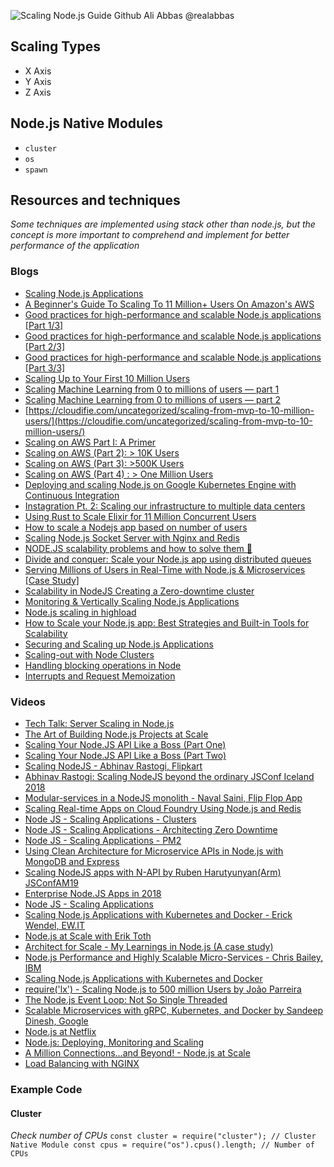 ![Scaling Node.js Guide Github Ali Abbas @realabbas](https://raw.githubusercontent.com/realabbas/scaling-nodejs/master/demo/cover_image.png)

## Scaling Types

- X Axis
- Y Axis
- Z Axis

## Node.js Native Modules

- `cluster`
- `os`
- `spawn`

<!-- ### Cluster

### Zero-Downtime

### PM2

### Spawn -->

## Resources and techniques

_Some techniques are implemented using stack other than node.js, but the concept is more important to comprehend and implement for better performance of the application_

### Blogs

- [Scaling Node.js Applications](https://jscomplete.com/learn/node-beyond-basics/scaling-node-apps)
- [A Beginner's Guide To Scaling To 11 Million+ Users On Amazon's AWS](http://highscalability.com/blog/2016/1/11/a-beginners-guide-to-scaling-to-11-million-users-on-amazons.html)
- [Good practices for high-performance and scalable Node.js applications [Part 1/3]](https://medium.com/iquii/good-practices-for-high-performance-and-scalable-node-js-applications-part-1-3-bb06b6204197)
- [Good practices for high-performance and scalable Node.js applications [Part 2/3]](https://medium.com/iquii/good-practices-for-high-performance-and-scalable-node-js-applications-part-2-3-2a68f875ce79)
- [Good practices for high-performance and scalable Node.js applications [Part 3/3]](https://medium.com/iquii/good-practices-for-high-performance-and-scalable-node-js-applications-part-3-3-c1a3381e1382)
- [Scaling Up to Your First 10 Million Users](https://medium.com/@evyborov/scaling-up-to-your-first-10-million-users-summary-aws-summit-sf-2017-819dcf532fb7)
- [Scaling Machine Learning from 0 to millions of users — part 1](https://towardsdatascience.com/scaling-machine-learning-from-0-to-millions-of-users-part-1-a2d36a5e849?gi=c9cd8046a155)
- [Scaling Machine Learning from 0 to millions of users — part 2](https://medium.com/faun/scaling-machine-learning-from-0-to-millions-of-users-part-2-80b0d1d7fc61)
- [https://cloudifie.com/uncategorized/scaling-from-mvp-to-10-million-users/](https://cloudifie.com/uncategorized/scaling-from-mvp-to-10-million-users/)
- [Scaling on AWS Part I: A Primer](https://aws.amazon.com/blogs/startups/scaling-on-aws-part-1-a-primer/)
- [Scaling on AWS (Part 2): > 10K Users](https://aws.amazon.com/blogs/startups/scaling-on-aws-part-2-10k-users/)
- [Scaling on AWS (Part 3): >500K Users](https://aws.amazon.com/blogs/startups/scaling-on-aws-part-3-500k-users/)
- [Scaling on AWS (Part 4) : > One Million Users](https://aws.amazon.com/blogs/startups/scaling-on-aws-part-4-one-million-users/)
- [Deploying and scaling Node.js on Google Kubernetes Engine with Continuous Integration](https://levelup.gitconnected.com/dockerizing-deploying-and-scaling-node-js-on-google-kubernetes-engine-with-continuous-integration-f895a98bf6e3)
- [Instagration Pt. 2: Scaling our infrastructure to multiple data centers](https://instagram-engineering.com/instagration-pt-2-scaling-our-infrastructure-to-multiple-data-centers-5745cbad7834)
- [Using Rust to Scale Elixir for 11 Million Concurrent Users](https://blog.discord.com/using-rust-to-scale-elixir-for-11-million-concurrent-users-c6f19fc029d3)
- [How to scale a Nodejs app based on number of users](https://adrianmejia.com/how-to-scale-a-nodejs-app-based-on-number-of-users/)
- [Scaling Node.js Socket Server with Nginx and Redis](https://blog.jscrambler.com/scaling-node-js-socket-server-with-nginx-and-redis/)
- [NODE.JS scalability problems and how to solve them 🚀](https://softwareontheroad.com/nodejs-scalability-issues/)
- [Divide and conquer: Scale your Node.js app using distributed queues](https://blog.logrocket.com/divide-and-conquer-scale-your-node-js-app-using-distributed-queues-8231a9486d3a/)
- [Serving Millions of Users in Real-Time with Node.js & Microservices [Case Study]](https://blog.risingstack.com/nodejs-microservices-scaling-case-study/)
- [Scalability in NodeJS Creating a Zero-downtime cluster](https://itnext.io/creating-a-zero-downtime-cluster-in-nodejs-ad879ee3160)
- [Monitoring & Vertically Scaling Node.js Applications](https://www.netguru.com/codestories/monitoring-vertically-scaling-nodejs-applications)
- [Node.js scaling in highload](https://www.slideshare.net/tshemsedinov/nodejs-scaling-in-highload-145786324)
- [How to Scale your Node.js app: Best Strategies and Built-in Tools for Scalability](https://medium.com/@OPTASY.com/how-to-scale-your-node-js-app-best-strategies-and-built-in-tools-for-scalability-a1725df082f5)
- [Securing and Scaling up Node.js Applications](https://blockchain.dcwebmakers.com/blog/best-practices-for-securing-and-scaling-nodejs-applications.html)
- [Scaling-out with Node Clusters](https://medium.com/the-andela-way/scaling-out-with-node-clusters-1dca4a39a2a)
- [Handling blocking operations in Node](https://medium.com/the-andela-way/handling-blocking-operations-in-node-dbe8baa58ae7)
- [Interrupts and Request Memoization](https://medium.com/the-andela-way/interrupts-and-request-memoization-23cfe925b0ec)

### Videos

- [Tech Talk: Server Scaling in Node.js](https://www.youtube.com/watch?v=w1IzRF6AkuI)
- [The Art of Building Node.js Projects at Scale](https://www.youtube.com/watch?v=_H6td2GaW3I)
- [Scaling Your Node.JS API Like a Boss (Part One)](https://www.youtube.com/watch?v=Ogjb60Fg10A)
- [Scaling Your Node.JS API Like a Boss (Part Two)](https://www.youtube.com/watch?v=f5phsX4VUOU)
- [Scaling NodeJS - Abhinav Rastogi, Flipkart](https://www.youtube.com/watch?v=OsHvD6EUAWM)
- [Abhinav Rastogi: Scaling NodeJS beyond the ordinary JSConf Iceland 2018](https://www.youtube.com/watch?v=K8spO4hHMhg)
- [Modular-services in a NodeJS monolith - Naval Saini, Flip Flop App](https://www.youtube.com/watch?v=XELSRLTk66o)
- [Scaling Real-time Apps on Cloud Foundry Using Node.js and Redis](https://www.youtube.com/watch?v=a19OfVfqsa8)
- [Node JS - Scaling Applications - Clusters](https://www.youtube.com/watch?v=Iz0MFOKmmDY&t=600s)
- [Node JS - Scaling Applications - Architecting Zero Downtime](https://www.youtube.com/watch?v=INM6TybFV9Q&t=495s)
- [Node JS - Scaling Applications - PM2](https://www.youtube.com/watch?v=iHzoQy1jx7M)
- [Using Clean Architecture for Microservice APIs in Node.js with MongoDB and Express](https://www.youtube.com/watch?v=CnailTcJV_U)
- [Scaling NodeJS apps with N-API by Ruben Harutyunyan(Arm) JSConfAM19](https://www.youtube.com/watch?v=o39BS_KzCg8)
- [Enterprise Node.JS Apps in 2018](https://www.youtube.com/watch?v=RNGCrz5Rx14)
- [Node JS - Scaling Applications](https://www.youtube.com/watch?v=RCyR5_9djik&list=PLrwNNiB6YOA3xc1dfQpHuaU8HsKxkEgiQ)
- [Scaling Node.js Applications with Kubernetes and Docker - Erick Wendel, EW.IT](https://www.youtube.com/watch?v=Jmf9jilQUsU)
- [Node.js at Scale with Erik Toth](https://www.youtube.com/watch?v=bvDtEcQdGs0)
- [Architect for Scale - My Learnings in Node.js (A case study)](https://www.youtube.com/watch?v=eFxSLn4VFRo)
- [Node.js Performance and Highly Scalable Micro-Services - Chris Bailey, IBM](https://www.youtube.com/watch?v=Fbhhc4jtGW4)
- [Scaling Node.js Applications with Kubernetes and Docker](https://www.youtube.com/watch?v=Pe-RaE163FE)
- [require('lx') - Scaling Node.js to 500 million Users by João Parreira](https://www.youtube.com/watch?v=8PTlEkwOjKg)
- [The Node.js Event Loop: Not So Single Threaded](https://www.youtube.com/watch?v=-IpkzpLuuPM)
- [Scalable Microservices with gRPC, Kubernetes, and Docker by Sandeep Dinesh, Google](https://www.youtube.com/watch?v=xsIwYL-N4vI)
- [Node.js at Netflix](https://www.youtube.com/watch?v=p74282nDMX8)
- [Node.js: Deploying, Monitoring and Scaling](https://www.youtube.com/watch?v=vR6xjmfc19Q)
- [A Million Connections...and Beyond! - Node.js at Scale](https://www.youtube.com/watch?v=AH7kw8sKefg)
- [Load Balancing with NGINX](https://www.youtube.com/watch?v=2X4ZO5tO7Co)

### Example Code

#### Cluster

*Check number of CPUs*
`
const cluster = require("cluster"); // Cluster Native Module
const cpus = require("os").cpus().length; // Number of CPUs 
`